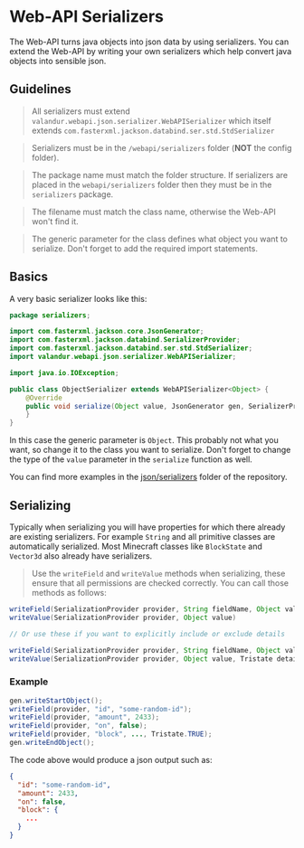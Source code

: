 # Web-API Serializers
The Web-API turns java objects into json data by using serializers. You can extend the Web-API
by writing your own serializers which help convert java objects into sensible json.

## Guidelines
> All serializers must extend `valandur.webapi.json.serializer.WebAPISerializer`
which itself extends `com.fasterxml.jackson.databind.ser.std.StdSerializer`

> Serializers must be in the `/webapi/serializers` folder (**NOT** the config folder).

> The package name must match the folder structure. If serializers are placed in the 
`webapi/serializers` folder then they must be in the `serializers` package.

> The filename must match the class name, otherwise the Web-API won't find it.

> The generic parameter for the class defines what object you want to serialize. 
Don't forget to add the required import statements.

## Basics
A very basic serializer looks like this:

```java
package serializers;

import com.fasterxml.jackson.core.JsonGenerator;
import com.fasterxml.jackson.databind.SerializerProvider;
import com.fasterxml.jackson.databind.ser.std.StdSerializer;
import valandur.webapi.json.serializer.WebAPISerializer;

import java.io.IOException;

public class ObjectSerializer extends WebAPISerializer<Object> {
    @Override
    public void serialize(Object value, JsonGenerator gen, SerializerProvider provider) throws IOException {
    }
}
```

In this case the generic parameter is `Object`. This probably not what you want, so change it 
to the class you want to serialize. Don't forget to change the type of the `value` parameter 
in the `serialize` function as well.

You can find more examples in the [json/serializers](https://github.com/Valandur/Web-API/tree/master/src/main/java/valandur/webapi/json/serializers)
folder of the repository.

## Serializing
Typically when serializing you will have properties for which there already are existing serializers.
For example `String` and all primitive classes are automatically serialized. Most Minecraft 
classes like `BlockState` and `Vector3d` also already have serializers.

> Use the `writeField` and `writeValue` methods when serializing, these ensure that all permissions
are checked correctly. You can call those methods as follows:

```java
writeField(SerializationProvider provider, String fieldName, Object value)
writeValue(SerializationProvider provider, Object value)

// Or use these if you want to explicitly include or exclude details

writeField(SerializationProvider provider, String fieldName, Object value, TriState details)
writeValue(SerializationProvider provider, Object value, Tristate details)
```

### Example
```java
gen.writeStartObject();
writeField(provider, "id", "some-random-id");
writeField(provider, "amount", 2433);
writeField(provider, "on", false);
writeField(provider, "block", ..., Tristate.TRUE);
gen.writeEndObject();
```
The code above would produce a json output such as:
```json
{
  "id": "some-random-id",
  "amount": 2433,
  "on": false,
  "block": {
    ...
  }
}
```
